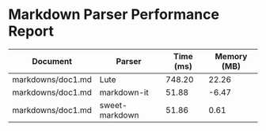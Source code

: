# Markdown Parser Performance Report

| Document | Parser | Time (ms) | Memory (MB) |
|----------|--------|-----------|-------------|
| markdowns/doc1.md | Lute | 748.20 | 22.26 |
| markdowns/doc1.md | markdown-it | 51.88 | -6.47 |
| markdowns/doc1.md | sweet-markdown | 51.86 | 0.61 |
